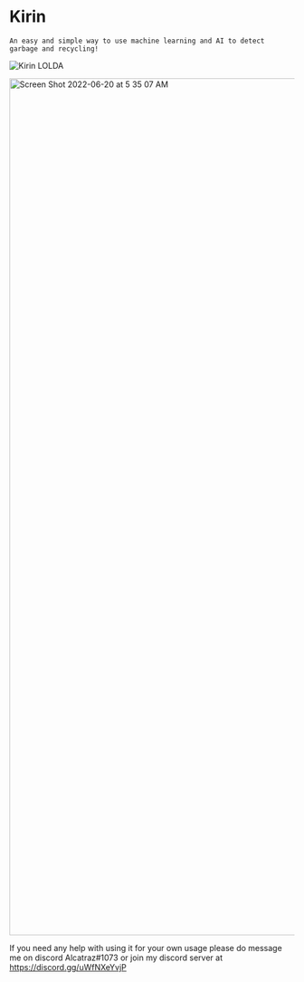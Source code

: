 # Kirin
```
An easy and simple way to use machine learning and AI to detect garbage and recycling!
```
![Kirin LOLDA](https://user-images.githubusercontent.com/96560572/174508654-1fbc89ad-741f-4471-930a-28dcd027f36e.jpeg)

<img width="1512" alt="Screen Shot 2022-06-20 at 5 35 07 AM" src="https://user-images.githubusercontent.com/96560572/174698140-714e3f2b-91c2-44ee-a9ac-b8eb1a450cea.png">


If you need any help with using it for your own usage please do message me on discord Alcatraz#1073 or join my discord server at https://discord.gg/uWfNXeYvjP

